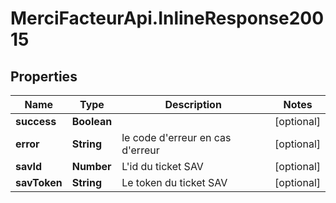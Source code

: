 # MerciFacteurApi.InlineResponse20015

## Properties
Name | Type | Description | Notes
------------ | ------------- | ------------- | -------------
**success** | **Boolean** |  | [optional] 
**error** | **String** | le code d&#x27;erreur en cas d&#x27;erreur | [optional] 
**savId** | **Number** | L&#x27;id du ticket SAV | [optional] 
**savToken** | **String** | Le token du ticket SAV | [optional] 
